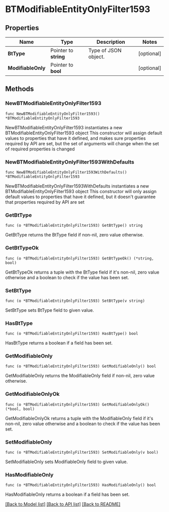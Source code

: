 # BTModifiableEntityOnlyFilter1593

## Properties

Name | Type | Description | Notes
------------ | ------------- | ------------- | -------------
**BtType** | Pointer to **string** | Type of JSON object. | [optional] 
**ModifiableOnly** | Pointer to **bool** |  | [optional] 

## Methods

### NewBTModifiableEntityOnlyFilter1593

`func NewBTModifiableEntityOnlyFilter1593() *BTModifiableEntityOnlyFilter1593`

NewBTModifiableEntityOnlyFilter1593 instantiates a new BTModifiableEntityOnlyFilter1593 object
This constructor will assign default values to properties that have it defined,
and makes sure properties required by API are set, but the set of arguments
will change when the set of required properties is changed

### NewBTModifiableEntityOnlyFilter1593WithDefaults

`func NewBTModifiableEntityOnlyFilter1593WithDefaults() *BTModifiableEntityOnlyFilter1593`

NewBTModifiableEntityOnlyFilter1593WithDefaults instantiates a new BTModifiableEntityOnlyFilter1593 object
This constructor will only assign default values to properties that have it defined,
but it doesn't guarantee that properties required by API are set

### GetBtType

`func (o *BTModifiableEntityOnlyFilter1593) GetBtType() string`

GetBtType returns the BtType field if non-nil, zero value otherwise.

### GetBtTypeOk

`func (o *BTModifiableEntityOnlyFilter1593) GetBtTypeOk() (*string, bool)`

GetBtTypeOk returns a tuple with the BtType field if it's non-nil, zero value otherwise
and a boolean to check if the value has been set.

### SetBtType

`func (o *BTModifiableEntityOnlyFilter1593) SetBtType(v string)`

SetBtType sets BtType field to given value.

### HasBtType

`func (o *BTModifiableEntityOnlyFilter1593) HasBtType() bool`

HasBtType returns a boolean if a field has been set.

### GetModifiableOnly

`func (o *BTModifiableEntityOnlyFilter1593) GetModifiableOnly() bool`

GetModifiableOnly returns the ModifiableOnly field if non-nil, zero value otherwise.

### GetModifiableOnlyOk

`func (o *BTModifiableEntityOnlyFilter1593) GetModifiableOnlyOk() (*bool, bool)`

GetModifiableOnlyOk returns a tuple with the ModifiableOnly field if it's non-nil, zero value otherwise
and a boolean to check if the value has been set.

### SetModifiableOnly

`func (o *BTModifiableEntityOnlyFilter1593) SetModifiableOnly(v bool)`

SetModifiableOnly sets ModifiableOnly field to given value.

### HasModifiableOnly

`func (o *BTModifiableEntityOnlyFilter1593) HasModifiableOnly() bool`

HasModifiableOnly returns a boolean if a field has been set.


[[Back to Model list]](../README.md#documentation-for-models) [[Back to API list]](../README.md#documentation-for-api-endpoints) [[Back to README]](../README.md)


